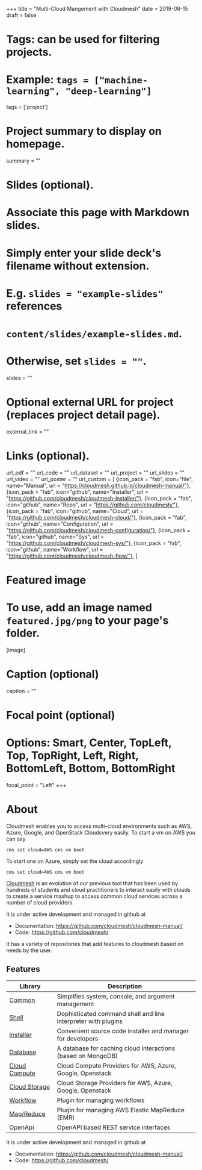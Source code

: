 +++
title = "Multi-Cloud Mangement with Cloudmesh"
date = 2019-08-15
draft = false

# Tags: can be used for filtering projects.
# Example: `tags = ["machine-learning", "deep-learning"]`
tags = ['project']

# Project summary to display on homepage.
summary = ""

# Slides (optional).
#   Associate this page with Markdown slides.
#   Simply enter your slide deck's filename without extension.
#   E.g. `slides = "example-slides"` references 
#   `content/slides/example-slides.md`.
#   Otherwise, set `slides = ""`.
slides = ""

# Optional external URL for project (replaces project detail page).
external_link = ""


# Links (optional).
url_pdf = ""
url_code = ""
url_dataset = ""
url_project = ""
url_slides = ""
url_video = ""
url_poster = ""
url_custom = [
{icon_pack = "fab", icon="file", name="Manual", url = "https://cloudmesh.github.io/cloudmesh-manual/"},
{icon_pack = "fab", icon="github", name="Installer", url = "https://github.com/cloudmesh/cloudmesh-installer/"},
{icon_pack = "fab", icon="github", name="Repo", url = "https://github.com/cloudmesh/"},
{icon_pack = "fab", icon="github", name="Cloud", url = "https://github.com/cloudmesh/cloudmesh-cloud/"},
{icon_pack = "fab", icon="github", name="Configuration", url = "https://github.com/cloudmesh/cloudmesh-configuration/"},
{icon_pack = "fab", icon="github", name="Sys", url = "https://github.com/cloudmesh/cloudmesh-sys/"},
{icon_pack = "fab", icon="github", name="Workflow", url = "https://github.com/cloudmesh/cloudmesh-flow/"},
]

# Featured image
# To use, add an image named `featured.jpg/png` to your page's folder. 
[image]
  # Caption (optional)
  caption = ""

  # Focal point (optional)
  # Options: Smart, Center, TopLeft, Top, TopRight, Left, Right, BottomLeft, Bottom, BottomRight
  focal_point = "Left"
+++

About
=====

Cloudmesh enables you to access multi-cloud environments such as AWS,
Azure, Google, and OpenStack Cloudsvery easily. To start a vm on AWS you
can say

```
cms set cloud=AWS cms vm boot
```

To start one on Azure, simply set the cloud accordingly

```
cms set cloud=AWS cms vm boot 
```

[Cloudmesh](https://cloudmesh-community.github.io/cm/) is an evolution
of our previous tool that has been used by hundreds of students and
cloud practitioners to interact easily with clouds to create a service
mashup to access common cloud services across a number of cloud
providers.

It is under active development and managed in github at

-   Documentation: <https://github.com/cloudmesh/cloudmesh-manual/>
-   Code: <https://github.com/cloudmesh/>

It has a variety of repositories that add features to cloudmesh based on
needs by the user.

Features
--------

| Library |   Description   |
| --- | --- |
| [Common](https://github.com/cloudmesh/cloudmesh-common)         | Simplifies system, console, and argument management        |  
| [Shell](https://github.com/cloudmesh/cloudmesh-cmd5)            | Dophisticated command shell and line interpreter with plugins |  
| [Installer](https://github.com/cloudmesh/cloudmesh-installer)   | Convenient source code installer and manager for developers    | 
| [Database](https://github.com/cloudmesh/cloudmesh-cloud)        | A database for caching cloud interactions (based on MongoDB)    |
| [Cloud Compute](https://github.com/cloudmesh/cloudmesh-cloud)   | Cloud Compute Providers for AWS, Azure, Google, Openstack    |
| [Cloud Storage](https://github.com/cloudmesh/cloudmesh-storage) | Cloud Storage Providers for AWS, Azure, Google, Openstack   |
| [Workflow](https://github.com/cloudmesh/cloudmesh-workflow)     | Plugin for managing workflows                       |      
| [Map/Reduce](https://github.com/cloudmesh/cloudmesh-emr)        | Plugin for managing AWS Elastic MapReduce (EMR)        |     
| OpenApi                                                         | OpenAPI based REST service interfaces                  |    


It is under active development and managed in github at

- Documentation: https://github.com/cloudmesh/cloudmesh-manual/
- Code: https://github.com/cloudmesh/

